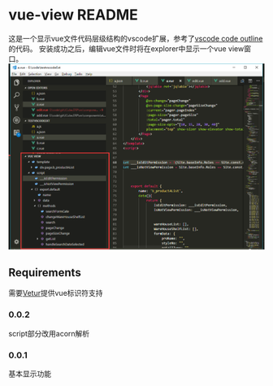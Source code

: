 # vue-view README

这是一个显示vue文件代码层级结构的vscode扩展，参考了[vscode code outline](https://github.com/patrys/vscode-code-outline)的代码。
安装成功之后，编辑vue文件时将在explorer中显示一个vue view窗口。
![v0.0.1.png](https://github.com/bhoold/vscode-vue-view/raw/master/screenshots/v0.0.1.png)


## Requirements

需要[Vetur](https://marketplace.visualstudio.com/items?itemName=octref.vetur)提供vue标识符支持

### 0.0.2

script部分改用acorn解析

### 0.0.1

基本显示功能